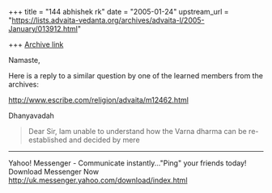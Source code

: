 +++
title = "144 abhishek rk"
date = "2005-01-24"
upstream_url = "https://lists.advaita-vedanta.org/archives/advaita-l/2005-January/013912.html"

+++
[Archive link](https://lists.advaita-vedanta.org/archives/advaita-l/2005-January/013912.html)

Namaste,

Here is a reply to a similar question by one of the
learned members from the archives:

http://www.escribe.com/religion/advaita/m12462.html

Dhanyavadah

>   Dear Sir,
>            Iam unable to understand how the Varna
> dharma can be re-established and decided by mere


________________________________________________________________________
Yahoo! Messenger - Communicate instantly..."Ping" 
your friends today! Download Messenger Now 
http://uk.messenger.yahoo.com/download/index.html

